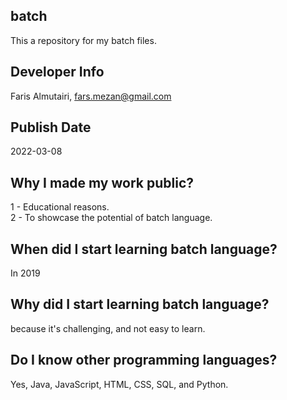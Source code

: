 ## batch
This a repository for my batch files.

## Developer Info
Faris Almutairi, fars.mezan@gmail.com

## Publish Date
2022-03-08

## Why I made my work public?
1 - Educational reasons.<br>
2 - To showcase the potential of batch language.

## When did I start learning batch language?
In 2019

## Why did I start learning batch language?
because it's challenging, and not easy to learn.

## Do I know other programming languages?
Yes, Java, JavaScript, HTML, CSS, SQL, and Python.
